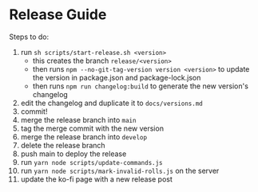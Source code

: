 # Release Guide

Steps to do:

1. run `sh scripts/start-release.sh <version>`
    * this creates the branch `release/<version>`
    * then runs `npm --no-git-tag-version version <version>` to update the version in package.json and package-lock.json
    * then runs `npm run changelog:build` to generate the new version's changelog
2. edit the changelog and duplicate it to `docs/versions.md`
3. commit!
4. merge the release branch into `main`
5. tag the merge commit with the new version
6. merge the release branch into `develop`
7. delete the release branch
8. push main to deploy the release
9. run `yarn node scripts/update-commands.js`
10. run `yarn node scripts/mark-invalid-rolls.js` on the server
11. update the ko-fi page with a new release post
